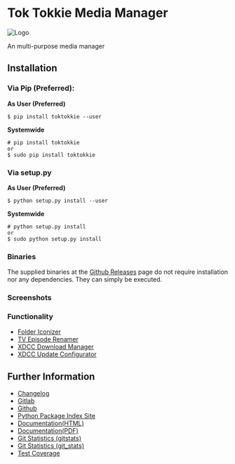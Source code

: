 # Tok Tokkie Media Manager

![Logo](toktokkie/resources/logo/logo_256.png)

An multi-purpose media manager

## Installation

### Via Pip (Preferred):

**As User (Preferred)**

    $ pip install toktokkie --user
    
**Systemwide**

    # pip install toktokkie
    or
    $ sudo pip install toktokkie
    
### Via setup.py

**As User (Preferred)**

    $ python setup.py install --user
    
**Systemwide**

    # python setup.py install
    or
    $ sudo python setup.py install
    
### Binaries

The supplied binaries at the [Github Releases](https://github.com/namboy94/toktokkie/releases) page
do not require installation nor any dependencies. They can simply be executed.

### Screenshots

### Functionality

* [Folder Iconizer](doc/markdown/folder_iconizer.md)
* [TV Episode Renamer](doc/markdown/tv_episode_renamer.md)
* [XDCC Download Manager](doc/markdown/xdcc_download_manager.md)
* [XDCC Update Configurator](doc/markdown/xdcc_update_configurator.md)

## Further Information

* [Changelog](https://gitlab.namibsun.net/namboy94/toktokkie/raw/master/CHANGELOG)
* [Gitlab](https://gitlab.namibsun.net/namboy94/toktokkie)
* [Github](https://github.com/namboy94/toktokkie)
* [Python Package Index Site](https://pypi.python.org/pypi/toktokkie)
* [Documentation(HTML)](https://docs.namibsun.net/html_docs/toktokkie/index.html)
* [Documentation(PDF)](https://docs.namibsun.net/pdf_docs/toktokkie.pdf)
* [Git Statistics (gitstats)](https://gitstats.namibsun.net/gitstats/toktokkie/index.html)
* [Git Statistics (git_stats)](https://gitstats.namibsun.net/git_stats/toktokkie/index.html)
* [Test Coverage](https://coverage.namibsun.net/toktokkie/index.html)
